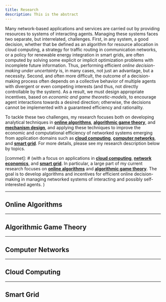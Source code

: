 ```yaml
---
title: Research
description: This is the abstract
---
```


<a id="research_overview"></a>

Many network-based applications and services are carried out by providing resources to systems of interacting agents.  Managing these systems faces two separate, but interrelated, challenges. First, in any system, a good decision, whether that be defined as an algorithm for resource allocation in cloud computing, a strategy for traffic routing in communication networks, or a policy for renewable energy integration in smart grids, are often computed by solving some explicit or implicit optimization problems with incomplete future information. Thus,  performing efficient _online decision-making under uncertainty_ is, in many cases, not just an advantage, but a necessity. Second, and often more difficult, the outcome of a decision-making process often depends on a collective behavior of multiple agents with divergent or even competing interests (and thus, not directly controllable by the system). As a result, we must design appropriate incentives, based on _economic and game theoretic-models_, to encourage agent interactions towards a desired direction; otherwise, the  decisions cannot be implemented with a guaranteed efficiency and rationality.

To tackle these two challenges, my research focuses both on developing analytical techniques in [**online algorithms**](/research/#OA), [**algorithmic game theory**](/research/#AGT), and [**mechanism design**](/research/#ML), and applying these techniques to improve the economic and computational efficiency of networked systems emerging from application domains such as [**cloud computing**](/research/#computing), [**computer networks**](/research/#communication), and [**smart grid**](/research/#energy). For more details, please see my research description below by topics. 



[commet]: # (with a focus on applications in [**cloud computing**](/research/#cloud_computing), [**network economics**](/research/#networking), and [**smart grid**](/research/#smart_grid). In particular, a large part of my current research focuses on [**online algorithms**](/research/#online_algorithms) and [**algorithmic game theory**](/research/#mechanism_design). The goal is to develop algorithms and incentives for efficient online decision-making in managing networked systems of interacting and possibly self-interested agents. ) 


[comment]: # (I believe that solutions to alleviate or resolve these research challenges provide insights into how to tackle many societal challenges such as computing efficiency, cyber security, energy sustainability, traffic congestion, and climate change, etc. e.g., random job arrivals in cloud computing or volatile renewable energy generation in energy systems. The design of economic incentives, termed as mechanism design, sits at the intersection of artificial intelligence and economics, and has led to transformative applications in various domains such as online advertising and on-demand service platforms. My research)

[comment]: # (For examples, how incentives influence the behavior of self-interested agents, and thus the peformance of online decisions? how online decisions influence the outcome of incentives if there exist zero knowledge of future information? )


<a id="OA"></a>  

---

##  Online Algorithms

<ul class=circle>
            <script>
                var i;
                for (i = 0; i < papers_journal.length; i++) {
                    if (papers_journal[i].topic.search("algorithms") >= 0) {
                        document.write("<li class=paper>");
                        printPaper(papers_journal[i], "algorithms");
                        document.write("</li>");
                    }
                }
            </script>
</ul>



<a id="AGT"></a>

---

##  Algorithmic Game Theory

<ul class=circle>
            <script>
                var i;
                for (i = 0; i < papers_journal.length; i++) {
                    if (papers_journal[i].topic.search("mechanism") >= 0) {
                        document.write("<li class=paper>");
                        printPaper(papers_journal[i], "mechanism");
                        document.write("</li>");
                    }
                }
            </script>
</ul>


---
<a id="networking"></a> 

## Computer Networks

<ul class=circle>
            <script>
                var i;
                for (i = 0; i < papers_journal.length; i++) {
                    if (papers_journal[i].topic.search("network") >= 0) {
                        document.write("<li class=paper>");
                        printPaper(papers_journal[i], "network");
                        document.write("</li>");
                    }
                }
            </script>
</ul>


<a id="energy"></a>

---
<a id="computing"></a> 

## Cloud Computing

<ul class=circle>
            <script>
                var i;
                for (i = 0; i < papers_journal.length; i++) {
                    if (papers_journal[i].topic.search("cloud") >= 0) {
                        document.write("<li class=paper>");
                        printPaper(papers_journal[i], "cloud");
                        document.write("</li>");
                    }
                }
            </script>
</ul>

---

##  Smart Grid

<ul class=circle>
            <script>
                var i;
                for (i = 0; i < papers_journal.length; i++) {
                    if (papers_journal[i].topic.search("energy") >= 0) {
                        document.write("<li class=paper>");
                        printPaper(papers_journal[i], "energy");
                        document.write("</li>");
                    }
                }
            </script>
</ul>